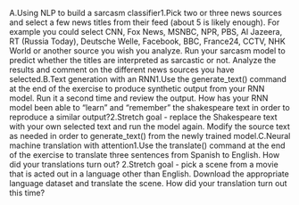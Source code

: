 A.Using NLP to build a sarcasm classifier1.Pick two or three news sources and select a few news titles from their feed (about 5 is likely enough).  For example you could select CNN, Fox News, MSNBC, NPR, PBS, Al Jazeera, RT (Russia Today), Deutsche Welle, Facebook, BBC, France24, CCTV, NHK World or another source you wish you analyze.  Run your sarcasm model to predict whether the titles are interpreted as sarcastic or not.  Analyze the results and comment on the different news sources you have selected.B.Text generation with an RNN1.Use the generate_text() command at the end of the exercise to produce synthetic output from your RNN model.  Run it a second time and review the output.  How has your RNN model been able to “learn” and “remember” the shakespeare text in order to reproduce a similar output?2.Stretch goal - replace the Shakespeare text with your own selected text and run the model again.  Modify the source text as needed in order to generate_text() from the newly trained model.C.Neural machine translation with attention1.Use the translate() command at the end of the exercise to translate three sentences from Spanish to English.  How did your translations turn out? 2.Stretch goal - pick a scene from a movie that is acted out in a language other than English.  Download the appropriate language dataset and translate the scene.  How did your translation turn out this time? 
